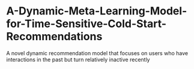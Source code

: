 # A-Dynamic-Meta-Learning-Model-for-Time-Sensitive-Cold-Start-Recommendations
A novel dynamic recommendation model that focuses on users who have interactions in the past but turn relatively inactive recently
